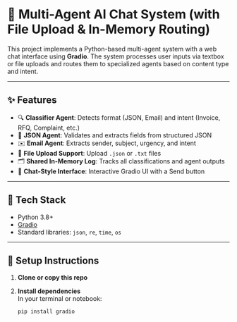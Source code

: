 # 🤖 Multi-Agent AI Chat System (with File Upload & In-Memory Routing)

This project implements a Python-based multi-agent system with a web chat interface using **Gradio**. The system processes user inputs via textbox or file uploads and routes them to specialized agents based on content type and intent.

---

## ✨ Features

- 🔍 **Classifier Agent**: Detects format (JSON, Email) and intent (Invoice, RFQ, Complaint, etc.)
- 🧠 **JSON Agent**: Validates and extracts fields from structured JSON
- ✉️ **Email Agent**: Extracts sender, subject, urgency, and intent
- 📎 **File Upload Support**: Upload `.json` or `.txt` files
- 🗂 **Shared In-Memory Log**: Tracks all classifications and agent outputs
- 💬 **Chat-Style Interface**: Interactive Gradio UI with a Send button

---

## 🧩 Tech Stack

- Python 3.8+
- [Gradio](https://www.gradio.app/)
- Standard libraries: `json`, `re`, `time`, `os`

---

## 🚀 Setup Instructions

1. **Clone or copy this repo**

2. **Install dependencies**  
   In your terminal or notebook:

   ```bash
   pip install gradio
